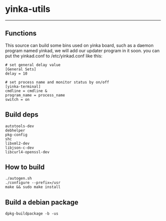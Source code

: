 # yinka-utils
---
## Functions 
   This source can build some bins used on yinka board, 
   such as a daemon program named yinkad, we will add our 
   updater program in it soon. you can put the yinkad.conf
   to /etc/yinkad.conf like this:

    # set general delay value
    [General Sets]
    delay = 10

    # set process name and monitor status by on/off
    [yinka-terminal]
    cmdline = cmdline &
    program_name = process_name
    switch = on

## Build deps
    autotools-dev
    debhelper
    pkg-config
    shc
    libxml2-dev
    libjson-c-dev
    libcurl4-openssl-dev

## How to build
    ./autogen.sh
    ./configure --prefix=/usr
    make && sudo make install

## Build a debian package
    dpkg-buildpackage -b -us
